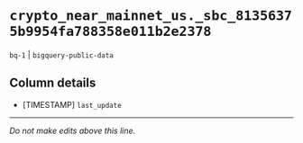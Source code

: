 # `crypto_near_mainnet_us._sbc_81356375b9954fa788358e011b2e2378`
`bq-1` | `bigquery-public-data`

## Column details
* [TIMESTAMP] `last_update`

-------------------------------------------------------------------------------
*Do not make edits above this line.*
